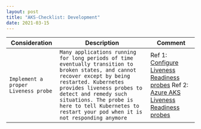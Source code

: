 ```yaml
---
layout: post
title: "AKS-Checklist: Development"
date: 2021-03-15
---
```


| Consideration | Description | Comment |
| --- | --- | --- |
| `Implement a proper Liveness probe` | `Many applications running for long periods of time eventually transition to broken states, and cannot recover except by being restarted. Kubernetes provides liveness probes to detect and remedy such situations. The probe is here to tell Kubernetes to restart your pod when it is not responding anymore` |Ref 1:  <a href="https://kubernetes.io/docs/tasks/configure-pod-container/configure-liveness-readiness-probes/">Configure Liveness Readiness probes</a> Ref 2: <a href="https://docs.microsoft.com/en-us/azure/application-gateway/ingress-controller-add-health-probes#with-readinessprobe-or-livenessprobe">Azure AKS Liveness Readiness probes</a>  |
